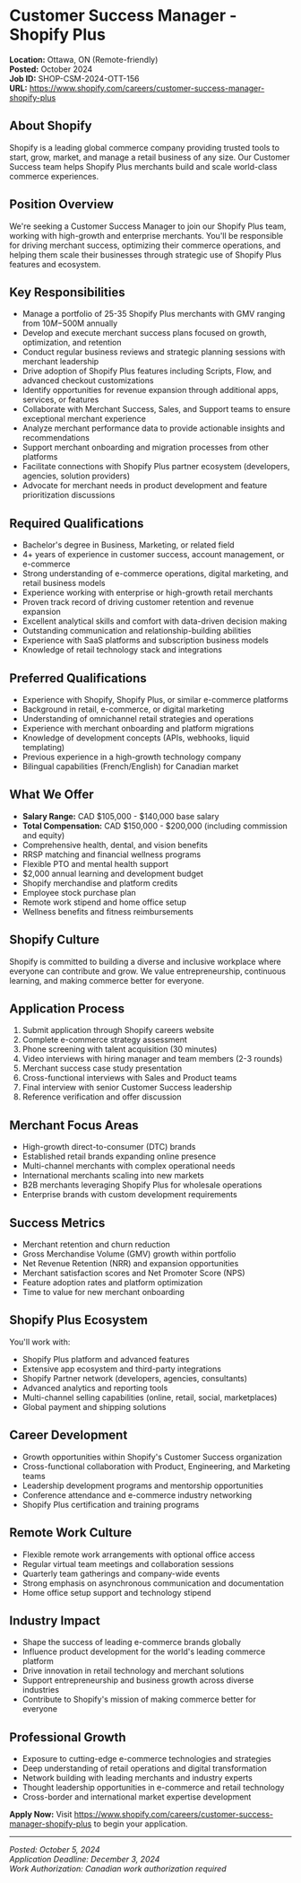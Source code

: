 # Customer Success Manager - Shopify Plus
**Location:** Ottawa, ON (Remote-friendly)  
**Posted:** October 2024  
**Job ID:** SHOP-CSM-2024-OTT-156  
**URL:** https://www.shopify.com/careers/customer-success-manager-shopify-plus

## About Shopify
Shopify is a leading global commerce company providing trusted tools to start, grow, market, and manage a retail business of any size. Our Customer Success team helps Shopify Plus merchants build and scale world-class commerce experiences.

## Position Overview
We're seeking a Customer Success Manager to join our Shopify Plus team, working with high-growth and enterprise merchants. You'll be responsible for driving merchant success, optimizing their commerce operations, and helping them scale their businesses through strategic use of Shopify Plus features and ecosystem.

## Key Responsibilities
- Manage a portfolio of 25-35 Shopify Plus merchants with GMV ranging from $10M-$500M annually
- Develop and execute merchant success plans focused on growth, optimization, and retention
- Conduct regular business reviews and strategic planning sessions with merchant leadership
- Drive adoption of Shopify Plus features including Scripts, Flow, and advanced checkout customizations
- Identify opportunities for revenue expansion through additional apps, services, or features
- Collaborate with Merchant Success, Sales, and Support teams to ensure exceptional merchant experience
- Analyze merchant performance data to provide actionable insights and recommendations
- Support merchant onboarding and migration processes from other platforms
- Facilitate connections with Shopify Plus partner ecosystem (developers, agencies, solution providers)
- Advocate for merchant needs in product development and feature prioritization discussions

## Required Qualifications
- Bachelor's degree in Business, Marketing, or related field
- 4+ years of experience in customer success, account management, or e-commerce
- Strong understanding of e-commerce operations, digital marketing, and retail business models
- Experience working with enterprise or high-growth retail merchants
- Proven track record of driving customer retention and revenue expansion
- Excellent analytical skills and comfort with data-driven decision making
- Outstanding communication and relationship-building abilities
- Experience with SaaS platforms and subscription business models
- Knowledge of retail technology stack and integrations

## Preferred Qualifications
- Experience with Shopify, Shopify Plus, or similar e-commerce platforms
- Background in retail, e-commerce, or digital marketing
- Understanding of omnichannel retail strategies and operations
- Experience with merchant onboarding and platform migrations
- Knowledge of development concepts (APIs, webhooks, liquid templating)
- Previous experience in a high-growth technology company
- Bilingual capabilities (French/English) for Canadian market

## What We Offer
- **Salary Range:** CAD $105,000 - $140,000 base salary
- **Total Compensation:** CAD $150,000 - $200,000 (including commission and equity)
- Comprehensive health, dental, and vision benefits
- RRSP matching and financial wellness programs
- Flexible PTO and mental health support
- $2,000 annual learning and development budget
- Shopify merchandise and platform credits
- Employee stock purchase plan
- Remote work stipend and home office setup
- Wellness benefits and fitness reimbursements

## Shopify Culture
Shopify is committed to building a diverse and inclusive workplace where everyone can contribute and grow. We value entrepreneurship, continuous learning, and making commerce better for everyone.

## Application Process
1. Submit application through Shopify careers website
2. Complete e-commerce strategy assessment
3. Phone screening with talent acquisition (30 minutes)
4. Video interviews with hiring manager and team members (2-3 rounds)
5. Merchant success case study presentation
6. Cross-functional interviews with Sales and Product teams
7. Final interview with senior Customer Success leadership
8. Reference verification and offer discussion

## Merchant Focus Areas
- High-growth direct-to-consumer (DTC) brands
- Established retail brands expanding online presence
- Multi-channel merchants with complex operational needs
- International merchants scaling into new markets
- B2B merchants leveraging Shopify Plus for wholesale operations
- Enterprise brands with custom development requirements

## Success Metrics
- Merchant retention and churn reduction
- Gross Merchandise Volume (GMV) growth within portfolio
- Net Revenue Retention (NRR) and expansion opportunities
- Merchant satisfaction scores and Net Promoter Score (NPS)
- Feature adoption rates and platform optimization
- Time to value for new merchant onboarding

## Shopify Plus Ecosystem
You'll work with:
- Shopify Plus platform and advanced features
- Extensive app ecosystem and third-party integrations
- Shopify Partner network (developers, agencies, consultants)
- Advanced analytics and reporting tools
- Multi-channel selling capabilities (online, retail, social, marketplaces)
- Global payment and shipping solutions

## Career Development
- Growth opportunities within Shopify's Customer Success organization
- Cross-functional collaboration with Product, Engineering, and Marketing teams
- Leadership development programs and mentorship opportunities
- Conference attendance and e-commerce industry networking
- Shopify Plus certification and training programs

## Remote Work Culture
- Flexible remote work arrangements with optional office access
- Regular virtual team meetings and collaboration sessions
- Quarterly team gatherings and company-wide events
- Strong emphasis on asynchronous communication and documentation
- Home office setup support and technology stipend

## Industry Impact
- Shape the success of leading e-commerce brands globally
- Influence product development for the world's leading commerce platform
- Drive innovation in retail technology and merchant solutions
- Support entrepreneurship and business growth across diverse industries
- Contribute to Shopify's mission of making commerce better for everyone

## Professional Growth
- Exposure to cutting-edge e-commerce technologies and strategies
- Deep understanding of retail operations and digital transformation
- Network building with leading merchants and industry experts
- Thought leadership opportunities in e-commerce and retail technology
- Cross-border and international market expertise development

**Apply Now:** Visit https://www.shopify.com/careers/customer-success-manager-shopify-plus to begin your application.

---
*Posted: October 5, 2024*  
*Application Deadline: December 3, 2024*  
*Work Authorization: Canadian work authorization required*